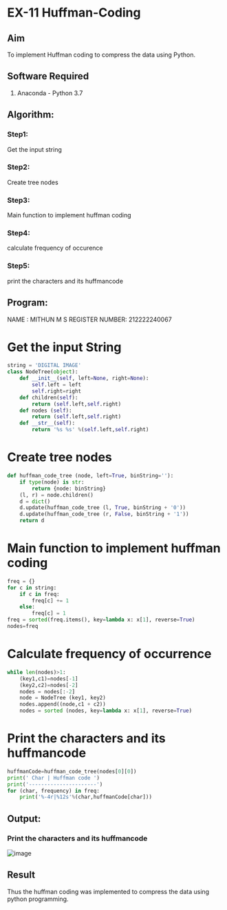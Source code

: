 # EX-11 Huffman-Coding
## Aim
To implement Huffman coding to compress the data using Python.

## Software Required
1. Anaconda - Python 3.7

## Algorithm:
### Step1:
Get the input string
### Step2:
Create tree nodes
### Step3:
Main function to implement huffman coding
### Step4:
calculate frequency of occurence
### Step5:
print the characters and its huffmancode

 
## Program:
NAME : MITHUN M S
REGISTER NUMBER: 212222240067
# Get the input String
```python
string = 'DIGITAL IMAGE'
class NodeTree(object):
    def __init__(self, left=None, right=None): 
        self.left = left
        self.right=right
    def children(self):
        return (self.left,self.right)
    def nodes (self):
        return (self.left,self.right)
    def __str__(self):
        return '%s %s' %(self.left,self.right)
```
# Create tree nodes
```python
def huffman_code_tree (node, left=True, binString=''):
    if type(node) is str:
        return {node: binString}
    (l, r) = node.children()
    d = dict()
    d.update(huffman_code_tree (l, True, binString + '0'))
    d.update(huffman_code_tree (r, False, binString + '1'))
    return d
```
# Main function to implement huffman coding
```python
freq = {}
for c in string:
    if c in freq:
        freq[c] += 1
    else:
        freq[c] = 1
freq = sorted(freq.items(), key=lambda x: x[1], reverse=True)
nodes=freq
```
# Calculate frequency of occurrence
```python
while len(nodes)>1:
    (key1,c1)=nodes[-1]
    (key2,c2)=nodes[-2]
    nodes = nodes[:-2]
    node = NodeTree (key1, key2)
    nodes.append((node,c1 + c2))
    nodes = sorted (nodes, key=lambda x: x[1], reverse=True)
```
# Print the characters and its huffmancode
```python
huffmanCode=huffman_code_tree(nodes[0][0])
print(' Char | Huffman code ') 
print('----------------------')
for (char, frequency) in freq:
    print('%-4r|%12s'%(char,huffmanCode[char]))

```
## Output:
### Print the characters and its huffmancode
![image](https://github.com/sivaram-R/HUFFMAN--CODING/assets/121165794/a182c363-cd63-4e6e-93cb-eb7fdb8a17d2)
## Result
Thus the huffman coding was implemented to compress the data using python programming.

